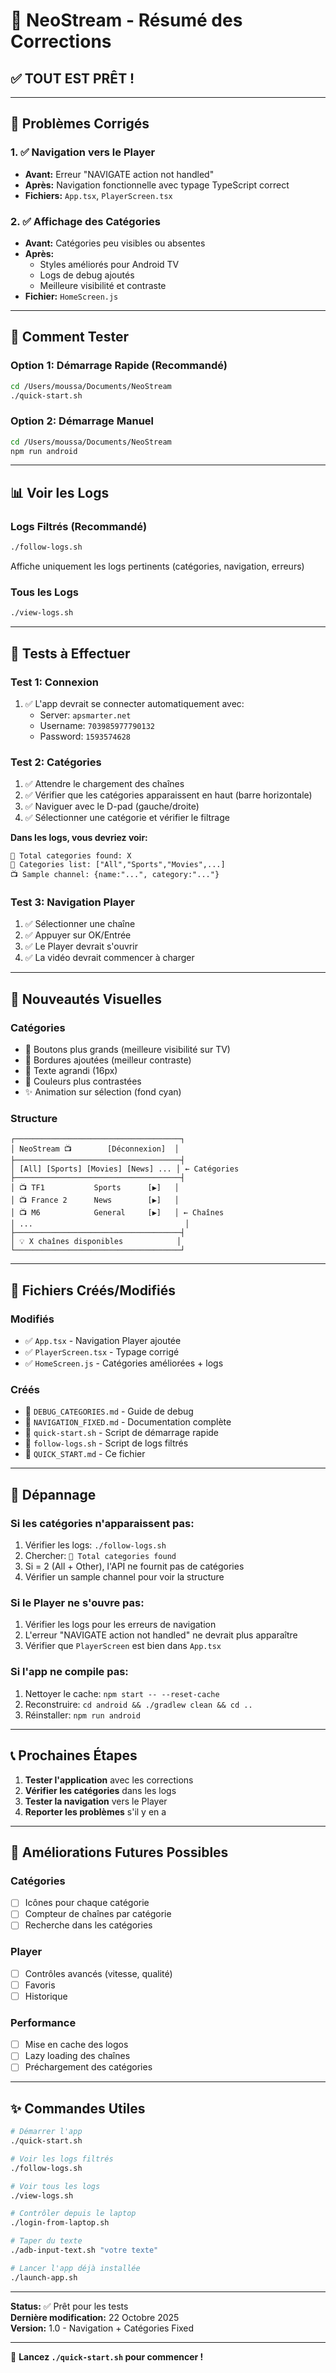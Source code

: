 # 🎯 NeoStream - Résumé des Corrections

## ✅ TOUT EST PRÊT !

---

## 🔧 Problèmes Corrigés

### 1. ✅ Navigation vers le Player
- **Avant:** Erreur "NAVIGATE action not handled"
- **Après:** Navigation fonctionnelle avec typage TypeScript correct
- **Fichiers:** `App.tsx`, `PlayerScreen.tsx`

### 2. ✅ Affichage des Catégories
- **Avant:** Catégories peu visibles ou absentes
- **Après:** 
  - Styles améliorés pour Android TV
  - Logs de debug ajoutés
  - Meilleure visibilité et contraste
- **Fichier:** `HomeScreen.js`

---

## 🚀 Comment Tester

### Option 1: Démarrage Rapide (Recommandé)
```bash
cd /Users/moussa/Documents/NeoStream
./quick-start.sh
```

### Option 2: Démarrage Manuel
```bash
cd /Users/moussa/Documents/NeoStream
npm run android
```

---

## 📊 Voir les Logs

### Logs Filtrés (Recommandé)
```bash
./follow-logs.sh
```
Affiche uniquement les logs pertinents (catégories, navigation, erreurs)

### Tous les Logs
```bash
./view-logs.sh
```

---

## 🧪 Tests à Effectuer

### Test 1: Connexion
1. ✅ L'app devrait se connecter automatiquement avec:
   - Server: `apsmarter.net`
   - Username: `703985977790132`
   - Password: `1593574628`

### Test 2: Catégories
1. ✅ Attendre le chargement des chaînes
2. ✅ Vérifier que les catégories apparaissent en haut (barre horizontale)
3. ✅ Naviguer avec le D-pad (gauche/droite)
4. ✅ Sélectionner une catégorie et vérifier le filtrage

**Dans les logs, vous devriez voir:**
```
📂 Total categories found: X
📂 Categories list: ["All","Sports","Movies",...]
📺 Sample channel: {name:"...", category:"..."}
```

### Test 3: Navigation Player
1. ✅ Sélectionner une chaîne
2. ✅ Appuyer sur OK/Entrée
3. ✅ Le Player devrait s'ouvrir
4. ✅ La vidéo devrait commencer à charger

---

## 🎨 Nouveautés Visuelles

### Catégories
- 🔵 Boutons plus grands (meilleure visibilité sur TV)
- 🔲 Bordures ajoutées (meilleur contraste)
- 📏 Texte agrandi (16px)
- 🎨 Couleurs plus contrastées
- ✨ Animation sur sélection (fond cyan)

### Structure
```
┌─────────────────────────────────────┐
│ NeoStream 📺        [Déconnexion]  │
├─────────────────────────────────────┤
│ [All] [Sports] [Movies] [News] ... │ ← Catégories
├─────────────────────────────────────┤
│ 📺 TF1           Sports      [▶]   │
│ 📺 France 2      News        [▶]   │
│ 📺 M6            General     [▶]   │ ← Chaînes
│ ...                                  │
├─────────────────────────────────────┤
│ 💡 X chaînes disponibles            │
└─────────────────────────────────────┘
```

---

## 📁 Fichiers Créés/Modifiés

### Modifiés
- ✅ `App.tsx` - Navigation Player ajoutée
- ✅ `PlayerScreen.tsx` - Typage corrigé
- ✅ `HomeScreen.js` - Catégories améliorées + logs

### Créés
- 📄 `DEBUG_CATEGORIES.md` - Guide de debug
- 📄 `NAVIGATION_FIXED.md` - Documentation complète
- 📄 `quick-start.sh` - Script de démarrage rapide
- 📄 `follow-logs.sh` - Script de logs filtrés
- 📄 `QUICK_START.md` - Ce fichier

---

## 🐛 Dépannage

### Si les catégories n'apparaissent pas:
1. Vérifier les logs: `./follow-logs.sh`
2. Chercher: `📂 Total categories found`
3. Si = 2 (All + Other), l'API ne fournit pas de catégories
4. Vérifier un sample channel pour voir la structure

### Si le Player ne s'ouvre pas:
1. Vérifier les logs pour les erreurs de navigation
2. L'erreur "NAVIGATE action not handled" ne devrait plus apparaître
3. Vérifier que `PlayerScreen` est bien dans `App.tsx`

### Si l'app ne compile pas:
1. Nettoyer le cache: `npm start -- --reset-cache`
2. Reconstruire: `cd android && ./gradlew clean && cd ..`
3. Réinstaller: `npm run android`

---

## 📞 Prochaines Étapes

1. **Tester l'application** avec les corrections
2. **Vérifier les catégories** dans les logs
3. **Tester la navigation** vers le Player
4. **Reporter les problèmes** s'il y en a

---

## 🎉 Améliorations Futures Possibles

### Catégories
- [ ] Icônes pour chaque catégorie
- [ ] Compteur de chaînes par catégorie
- [ ] Recherche dans les catégories

### Player
- [ ] Contrôles avancés (vitesse, qualité)
- [ ] Favoris
- [ ] Historique

### Performance
- [ ] Mise en cache des logos
- [ ] Lazy loading des chaînes
- [ ] Préchargement des catégories

---

## ✨ Commandes Utiles

```bash
# Démarrer l'app
./quick-start.sh

# Voir les logs filtrés
./follow-logs.sh

# Voir tous les logs
./view-logs.sh

# Contrôler depuis le laptop
./login-from-laptop.sh

# Taper du texte
./adb-input-text.sh "votre texte"

# Lancer l'app déjà installée
./launch-app.sh
```

---

**Status:** ✅ Prêt pour les tests  
**Dernière modification:** 22 Octobre 2025  
**Version:** 1.0 - Navigation + Catégories Fixed

---

🚀 **Lancez `./quick-start.sh` pour commencer !**
